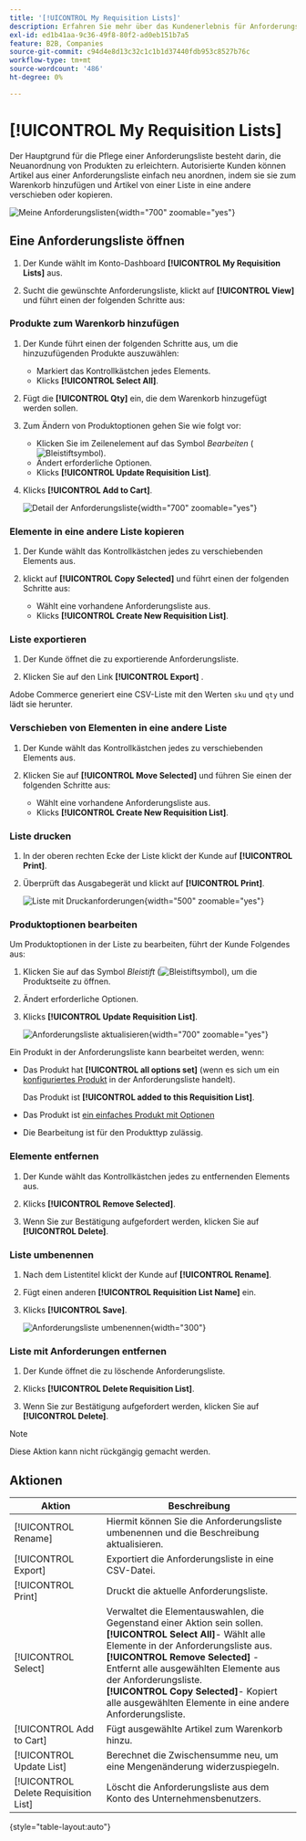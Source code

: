```yaml
---
title: '[!UICONTROL My Requisition Lists]'
description: Erfahren Sie mehr über das Kundenerlebnis für Anforderungslisten, die in ihrem Konto-Dashboard verfügbar sind.
exl-id: ed1b41aa-9c36-49f8-80f2-ad0eb151b7a5
feature: B2B, Companies
source-git-commit: c94d4e8d13c32c1c1b1d37440fdb953c8527b76c
workflow-type: tm+mt
source-wordcount: '486'
ht-degree: 0%

---
```


# [!UICONTROL My Requisition Lists]

Der Hauptgrund für die Pflege einer Anforderungsliste besteht darin, die Neuanordnung von Produkten zu erleichtern. Autorisierte Kunden können Artikel aus einer Anforderungsliste einfach neu anordnen, indem sie sie zum Warenkorb hinzufügen und Artikel von einer Liste in eine andere verschieben oder kopieren.

![Meine Anforderungslisten](./assets/account-dashboard-my-requisition-lists.png){width="700" zoomable="yes"}

## Eine Anforderungsliste öffnen

1. Der Kunde wählt im Konto-Dashboard **[!UICONTROL My Requisition Lists]** aus.

1. Sucht die gewünschte Anforderungsliste, klickt auf **[!UICONTROL View]** und führt einen der folgenden Schritte aus:

### Produkte zum Warenkorb hinzufügen

1. Der Kunde führt einen der folgenden Schritte aus, um die hinzuzufügenden Produkte auszuwählen:

   - Markiert das Kontrollkästchen jedes Elements.
   - Klicks **[!UICONTROL Select All]**.

1. Fügt die **[!UICONTROL Qty]** ein, die dem Warenkorb hinzugefügt werden sollen.

1. Zum Ändern von Produktoptionen gehen Sie wie folgt vor:

   - Klicken Sie im Zeilenelement auf das Symbol _Bearbeiten_ (![Bleistiftsymbol](../assets/icon-edit-pencil.png)).
   - Ändert erforderliche Optionen.
   - Klicks **[!UICONTROL Update Requisition List]**.

1. Klicks **[!UICONTROL Add to Cart]**.

   ![Detail der Anforderungsliste](./assets/requisition-list-view.png){width="700" zoomable="yes"}

### Elemente in eine andere Liste kopieren

1. Der Kunde wählt das Kontrollkästchen jedes zu verschiebenden Elements aus.

1. klickt auf **[!UICONTROL Copy Selected]** und führt einen der folgenden Schritte aus:

   - Wählt eine vorhandene Anforderungsliste aus.
   - Klicks **[!UICONTROL Create New Requisition List]**.

### Liste exportieren

1. Der Kunde öffnet die zu exportierende Anforderungsliste.

1. Klicken Sie auf den Link **[!UICONTROL Export]** .

Adobe Commerce generiert eine CSV-Liste mit den Werten `sku` und `qty` und lädt sie herunter.

### Verschieben von Elementen in eine andere Liste

1. Der Kunde wählt das Kontrollkästchen jedes zu verschiebenden Elements aus.

1. Klicken Sie auf **[!UICONTROL Move Selected]** und führen Sie einen der folgenden Schritte aus:

   - Wählt eine vorhandene Anforderungsliste aus.
   - Klicks **[!UICONTROL Create New Requisition List]**.

### Liste drucken

1. In der oberen rechten Ecke der Liste klickt der Kunde auf **[!UICONTROL Print]**.

1. Überprüft das Ausgabegerät und klickt auf **[!UICONTROL Print]**.

   ![Liste mit Druckanforderungen](./assets/requisition-list-print.png){width="500" zoomable="yes"}

### Produktoptionen bearbeiten

Um Produktoptionen in der Liste zu bearbeiten, führt der Kunde Folgendes aus:

1. Klicken Sie auf das Symbol _Bleistift_ (![Bleistiftsymbol](../assets/icon-edit-pencil.png)), um die Produktseite zu öffnen.

1. Ändert erforderliche Optionen.

1. Klicks **[!UICONTROL Update Requisition List]**.

   ![Anforderungsliste aktualisieren](./assets/requisition-list-update.png){width="700" zoomable="yes"}

Ein Produkt in der Anforderungsliste kann bearbeitet werden, wenn:

- Das Produkt hat **[!UICONTROL all options set]** (wenn es sich um ein [konfiguriertes Produkt](../catalog/product-create-configurable.md) in der Anforderungsliste handelt).

  Das Produkt ist **[!UICONTROL added to this Requisition List]**.

- Das Produkt ist [ein einfaches Produkt mit Optionen](../catalog/settings-advanced-custom-options.md)

- Die Bearbeitung ist für den Produkttyp zulässig.

### Elemente entfernen

1. Der Kunde wählt das Kontrollkästchen jedes zu entfernenden Elements aus.

1. Klicks **[!UICONTROL Remove Selected]**.

1. Wenn Sie zur Bestätigung aufgefordert werden, klicken Sie auf **[!UICONTROL Delete]**.

### Liste umbenennen

1. Nach dem Listentitel klickt der Kunde auf **[!UICONTROL Rename]**.

1. Fügt einen anderen **[!UICONTROL Requisition List Name]** ein.

1. Klicks **[!UICONTROL Save]**.

   ![ Anforderungsliste umbenennen](./assets/requisition-list-rename.png){width="300"}


### Liste mit Anforderungen entfernen

1. Der Kunde öffnet die zu löschende Anforderungsliste.

1. Klicks **[!UICONTROL Delete Requisition List]**.

1. Wenn Sie zur Bestätigung aufgefordert werden, klicken Sie auf **[!UICONTROL Delete]**.

>[!NOTE]
>
>Diese Aktion kann nicht rückgängig gemacht werden.

## Aktionen

| Aktion | Beschreibung |
|--- |--- |
| [!UICONTROL Rename] | Hiermit können Sie die Anforderungsliste umbenennen und die Beschreibung aktualisieren. |
| [!UICONTROL Export] | Exportiert die Anforderungsliste in eine CSV-Datei. |
| [!UICONTROL Print] | Druckt die aktuelle Anforderungsliste. |
| [!UICONTROL Select] | Verwaltet die Elementauswahlen, die Gegenstand einer Aktion sein sollen. <br/>**[!UICONTROL Select All]**- Wählt alle Elemente in der Anforderungsliste aus.<br/>**[!UICONTROL Remove Selected]** - Entfernt alle ausgewählten Elemente aus der Anforderungsliste. <br/>**[!UICONTROL Copy Selected]**- Kopiert alle ausgewählten Elemente in eine andere Anforderungsliste. |
| [!UICONTROL Add to Cart] | Fügt ausgewählte Artikel zum Warenkorb hinzu. |
| [!UICONTROL Update List] | Berechnet die Zwischensumme neu, um eine Mengenänderung widerzuspiegeln. |
| [!UICONTROL Delete Requisition List] | Löscht die Anforderungsliste aus dem Konto des Unternehmensbenutzers. |

{style="table-layout:auto"}
